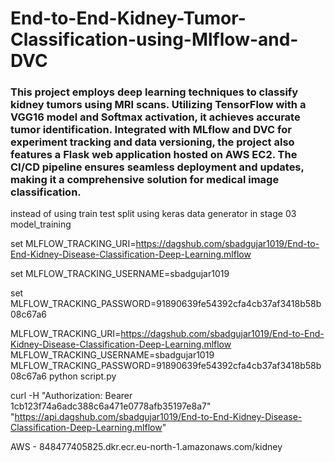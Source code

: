 # End-to-End-Kidney-Tumor-Classification-using-Mlflow-and-DVC

### This project employs deep learning techniques to classify kidney tumors using MRI scans. Utilizing TensorFlow with a VGG16 model and Softmax activation, it achieves accurate tumor identification. Integrated with MLflow and DVC for experiment tracking and data versioning, the project also features a Flask web application hosted on AWS EC2. The CI/CD pipeline ensures seamless deployment and updates, making it a comprehensive solution for medical image classification.

instead of using train test split using keras data generator in stage 03 model_training

set MLFLOW_TRACKING_URI=https://dagshub.com/sbadgujar1019/End-to-End-Kidney-Disease-Classification-Deep-Learning.mlflow 

set MLFLOW_TRACKING_USERNAME=sbadgujar1019 

set MLFLOW_TRACKING_PASSWORD=91890639fe54392cfa4cb37af3418b58b08c67a6


MLFLOW_TRACKING_URI=https://dagshub.com/sbadgujar1019/End-to-End-Kidney-Disease-Classification-Deep-Learning.mlflow 
MLFLOW_TRACKING_USERNAME=sbadgujar1019 
MLFLOW_TRACKING_PASSWORD=91890639fe54392cfa4cb37af3418b58b08c67a6 
python script.py


curl -H "Authorization: Bearer 1cb123f74a6adc388c6a471e0778afb35197e8a7" "https://api.dagshub.com/sbadgujar1019/End-to-End-Kidney-Disease-Classification-Deep-Learning.mlflow"


AWS - 848477405825.dkr.ecr.eu-north-1.amazonaws.com/kidney
